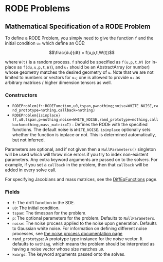 # RODE Problems

## Mathematical Specification of a RODE Problem

To define a RODE Problem, you simply need to give the function ``f`` and the initial
condition ``u₀`` which define an ODE:

```math
\frac{du}{dt} = f(u,p,t,W(t))
```

where `W(t)` is a random process. `f` should be specified as `f(u,p,t,W)`
(or in-place as `f(du,u,p,t,W)`), and `u₀` should be an AbstractArray (or number)
whose geometry matches the desired geometry of `u`. Note that we are not limited
to numbers or vectors for `u₀`; one is allowed to provide `u₀` as arbitrary matrices
/ higher dimension tensors as well.

### Constructors

- `RODEProblem(f::RODEFunction,u0,tspan,p=nothing;noise=WHITE_NOISE,rand_prototype=nothing,callback=nothing)`
- `RODEProblem{isinplace}(f,u0,tspan,p=nothing;noise=WHITE_NOISE,rand_prototype=nothing,callback=nothing,mass_matrix=I)` :
  Defines the RODE with the specified functions. The default noise is `WHITE_NOISE`.
  `isinplace` optionally sets whether the function is inplace or not. This is
  determined automatically, but not inferred.

Parameters are optional, and if not given then a `NullParameters()` singleton
will be used which will throw nice errors if you try to index non-existent
parameters. Any extra keyword arguments are passed on to the solvers. For example,
if you set a `callback` in the problem, then that `callback` will be added in
every solve call.

For specifying Jacobians and mass matrices, see the
[DiffEqFunctions](http://docs.juliadiffeq.org/dev/features/performance_overloads)
page.

### Fields

* `f`: The drift function in the SDE.
* `u0`: The initial condition.
* `tspan`: The timespan for the problem.
* `p`: The optional parameters for the problem. Defaults to `NullParameters`.
* `noise`: The noise process applied to the noise upon generation. Defaults to
  Gaussian white noise. For information on defining different noise processes,
  see [the noise process documentation page](../../../features/noise_process)
* `rand_prototype`: A prototype type instance for the noise vector. It defaults
  to `nothing`, which means the problem should be interpreted as having a noise
  vector whose size matches `u0`.
* `kwargs`: The keyword arguments passed onto the solves.
